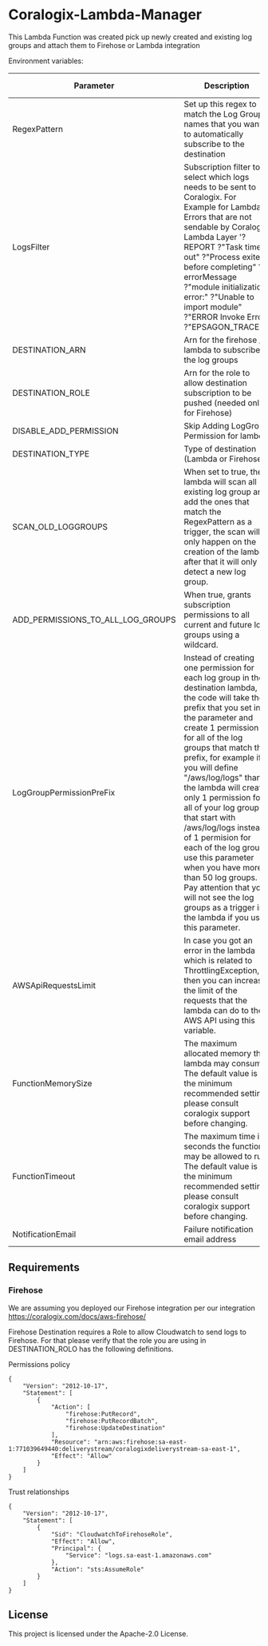 # Coralogix-Lambda-Manager

This Lambda Function was created pick up newly created and existing log groups and attach them to Firehose or Lambda integration

Environment variables:

| Parameter | Description | Default Value | Required |
|---|---|---|---|
| RegexPattern | Set up this regex to match the Log Groups names that you want to automatically subscribe to the destination| | :heavy_check_mark: |
| LogsFilter | Subscription filter to select which logs needs to be sent to Coralogix. For Example for Lambda Errors that are not sendable by Coralogix Lambda Layer '?REPORT ?"Task timed out" ?"Process exited before completing" ?errorMessage ?"module initialization error:" ?"Unable to import module" ?"ERROR Invoke Error" ?"EPSAGON_TRACE:"'. | | :heavy_check_mark: |
| DESTINATION_ARN | Arn for the firehose / lambda to subscribe the log groups | | :heavy_check_mark: |
| DESTINATION_ROLE | Arn for the role to allow destination subscription to be pushed (needed only for Firehose) | | :heavy_check_mark: |
| DISABLE_ADD_PERMISSION | Skip Adding LogGroup Permission for lambda | false | |
| DESTINATION_TYPE | Type of destination (Lambda or Firehose) | | :heavy_check_mark: |
| SCAN_OLD_LOGGROUPS | When set to true, the lambda will scan all existing log group and add the ones that match the RegexPattern as a trigger, the scan will only happen on the creation of the lambda after that it will only detect a new log group. | false | |
| ADD_PERMISSIONS_TO_ALL_LOG_GROUPS | When true, grants subscription permissions to all current and future log groups using a wildcard. | false | |
| LogGroupPermissionPreFix | Instead of creating one permission for each log group in the destination lambda, the code will take the prefix that you set in the parameter and create 1 permission for all of the log groups that match the prefix, for example if you will define "/aws/log/logs" than the lambda will create only 1 permission for all of your log groups that start with /aws/log/logs instead of 1 permision for each of the log group. use this parameter when you have more than 50 log groups. Pay attention that you will not see the log groups as a trigger in the lambda if you use this parameter. | n/a | |
| AWSApiRequestsLimit | In case you got an error in the lambda which is related to ThrottlingException, then you can increase the limit of the requests that the lambda can do to the AWS API using this variable. | 10 |  |
| FunctionMemorySize | The maximum allocated memory this lambda may consume. The default value is the minimum recommended setting please consult coralogix support before changing. | 1024 |  |
| FunctionTimeout | The maximum time in seconds the function may be allowed to run. The default value is the minimum recommended setting please consult coralogix support before changing. | 300 |  |
| NotificationEmail | Failure notification email address | | |

## Requirements

### Firehose

We are assuming you deployed our Firehose integration per our integration https://coralogix.com/docs/aws-firehose/

Firehose Destination requires a Role to allow Cloudwatch to send logs to Firehose. For that please verify that the role you are using in DESTINATION_ROLO has the following definitions.

Permissions policy

```
{
    "Version": "2012-10-17",
    "Statement": [
        {
            "Action": [
                "firehose:PutRecord",
                "firehose:PutRecordBatch",
                "firehose:UpdateDestination"
            ],
            "Resource": "arn:aws:firehose:sa-east-1:771039649440:deliverystream/coralogixdeliverystream-sa-east-1",
            "Effect": "Allow"
        }
    ]
}
```

Trust relationships

```
{
    "Version": "2012-10-17",
    "Statement": [
        {
            "Sid": "CloudwatchToFirehoseRole",
            "Effect": "Allow",
            "Principal": {
                "Service": "logs.sa-east-1.amazonaws.com"
            },
            "Action": "sts:AssumeRole"
        }
    ]
}
```

## License

This project is licensed under the Apache-2.0 License.
